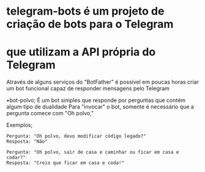 # telegram-bots é um projeto de criação de bots para o Telegram
# que utilizam a API própria do Telegram

Através de alguns serviços do "BotFather" é possível em poucas horas criar um bot funcional capaz de responder mensagens pelo Telegram

•bot-polvo;
  É um bot simples que responde por perguntas que contém algum tipo de dualidade
  Para "invocar" o bot, somente é necessário que a pergunta comece com "Oh polvo,"
  
  Exemplos;
  
    Pergunta: "Oh polvo, devo modificar código legado?"
    Resposta: "Não"
    
    Pergunta: "Oh polvo, sair de casa e caminhar ou ficar em casa e codar?"
    Resposta: "Creio que ficar em casa e coda!"
